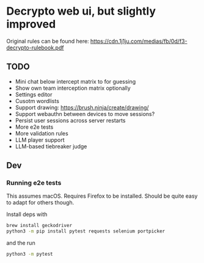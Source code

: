 # Decrypto web ui, but slightly improved

Original rules can be found here: https://cdn.1j1ju.com/medias/fb/0d/f3-decrypto-rulebook.pdf

## TODO

* Mini chat below intercept matrix to for guessing
* Show own team interception matrix optionally
* Settings editor
* Cusotm wordlists
* Support drawing: https://brush.ninja/create/drawing/
* Support webauthn between devices to move sessions?
* Persist user sessions across server restarts
* More e2e tests
* More validation rules
* LLM player support
* LLM-based tiebreaker judge

## Dev

### Running e2e tests

This assumes macOS. Requires Firefox to be installed. Should be quite easy to adapt for others though.

Install deps with

```bash
brew install geckodriver
python3 -m pip install pytest requests selenium portpicker
```

and the run

```bash
python3 -m pytest
```
